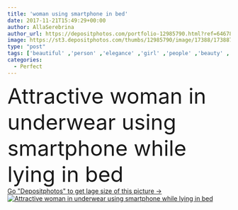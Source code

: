 ```yaml
---
title: 'woman using smartphone in bed'
date: 2017-11-21T15:49:29+00:00
author: AllaSerebrina
author_url: https://depositphotos.com/portfolio-12985790.html?ref=64678756
image: https://st3.depositphotos.com/thumbs/12985790/image/17388/173887682/api_thumb_450.jpg?forcejpeg=true
type: "post"
tags: ['beautiful' ,'person' ,'elegance' ,'girl' ,'people' ,'beauty' ,'morning' ,'brunette' ,'connection' ,'bed' ,'lying' ,'resting' ,'cozy' ,'home' ,'elegant' ,'communication' ,'wireless' ,'indoors' ,'using' ,'attractive' ,'gorgeous' ,'posing' ,'relaxing' ,'bedroom' ,'gadget' ,'smartphone' ,'underwear' ,'lingerie' ,'bra' ,'intimate' ,'copy space' ,'perfect body' ,'caucasian woman' ,'digital device' ]
categories: 
  - Perfect
---
```

<div aling="center">
            <font size="60"> Attractive woman in underwear using smartphone while lying in bed</font>   
</div>
<div>
    <a href='https://st3.depositphotos.com/thumbs/12985790/image/17388/173887682/api_thumb_450.jpg?forcejpeg=true?ref=64678756' target=_blank > Go "Depositphotos" to get lage size of this picture ->
        <img href='https://st3.depositphotos.com/thumbs/12985790/image/17388/173887682/api_thumb_450.jpg?forcejpeg=true?ref=64678756' src='https://st3.depositphotos.com/12985790/17388/i/950/depositphotos_173887682-stock-photo-woman-using-smartphone-in-bed.jpg?forcejpeg=true' alt='Attractive woman in underwear using smartphone while lying in bed' >
    </a>
</div>
